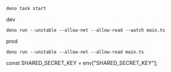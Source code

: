 ```
deno task start
```
dev
```
deno run --unstable --allow-net --allow-read --watch main.ts
```
prod
```
deno run --unstable --allow-net --allow-read main.ts
```


const SHARED_SECRET_KEY = env["SHARED_SECRET_KEY"];
